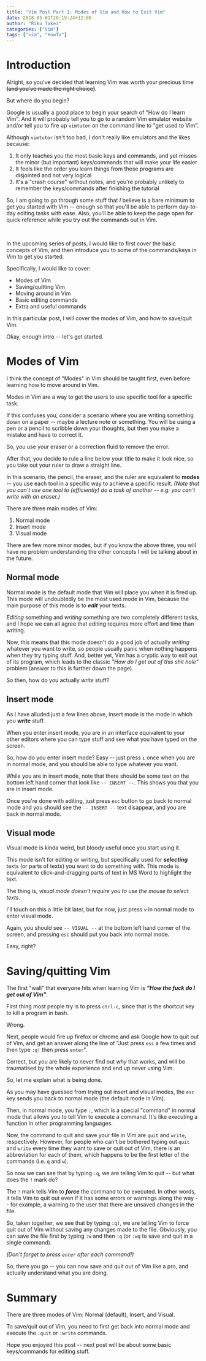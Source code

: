 ```yaml
---
title: "Vim Post Part 1: Modes of Vim and How to Exit Vim"
date: 2018-05-01T20:19:24+12:00
author: "Riku Takei"
categories: ["Vim"]
tags: ["vim", "HowTo"]
---
```


# Introduction

Alright, so you've decided that learning Vim was worth your precious time ~~(and you've made the right choice)~~.

But where do you begin?

Google is usually a good place to begin your search of "How do I learn Vim".
And it will probably tell you to go to a random Vim emulator website and/or tell you to fire up `vimtutor` on the command line to "get used to Vim".

Although `vimtutor` isn't too bad, I don't really like emulators and the likes because:

1. It only teaches you the most basic keys and commands, and yet misses the minor (but important) keys/commands that will make your life easier
2. It feels like the order you learn things from these programs are disjointed and not very logical
3. It's a "crash course" without notes, and you're probably unlikely to remember the keys/commands after finishing the tutorial

So, I am going to go through some stuff that *_I_* believe is a bare minimum to get you started with Vim -- enough so that you'll be able to perform day-to-day editing tasks with ease.
Also, you'll be able to keep the page open for quick reference while you try out the commands out in Vim.

&nbsp;

In the upcoming series of posts, I would like to first cover the basic concepts of Vim, and then introduce you to some of the commands/keys in Vim to get you started.

Specifically, I would like to cover:

- Modes of Vim
- Saving/quitting Vim
- Moving around in Vim
- Basic editing commands
- Extra and useful commands

In this particular post, I will cover the modes of Vim, and how to save/quit Vim.

Okay, enough intro -- let's get started.

# Modes of Vim

I think the concept of "Modes" in Vim should be taught first, even before learning how to move around in Vim.

Modes in Vim are a way to get the users to use specific tool for a specific task.

If this confuses you, consider a scenario where you are writing something down on a paper -- maybe a lecture note or something.
You will be using a pen or a pencil to scribble down your thoughts, but then you make a mistake and have to correct it.

So, you use your eraser or a correction fluid to remove the error.

After that, you decide to rule a line below your title to make it look nice, so you take out your ruler to draw a straight line.

In this scenario, the pencil, the eraser, and the ruler are equivalent to **modes** -- you use each tool in a specific way to achieve a specific result.
*(Note that you can't use one tool to (efficiently) do a task of another -- e.g. you can't write with an eraser.)*

There are three main modes of Vim:

1. Normal mode
2. Insert mode
3. Visual mode

There are few more minor modes, but if you know the above three, you will have no problem understanding the other concepts I will be talking about in the future.

## Normal mode

Normal mode is the default mode that Vim will place you when it is fired up.
This mode will undoubtedly be the most used mode in Vim, because the main purpose of this mode is to ***edit*** your texts.

*Editing* something and *writing* something are two completely different tasks, and I hope we can all agree that editing requires more effort and time than writing.

Now, this means that this mode doesn't do a good job of actually *writing* whatever you want to write, so people usually panic when nothing happens when they try typing stuff.
And, better yet, Vim has a cryptic way to exit out of its program, which leads to the classic *"How do I get out of this shit hole"* problem (answer to this is further down the page).

So then, how do you actually *write* stuff?

## Insert mode

As I have alluded just a few lines above, insert mode is the mode in which you ***write*** stuff.

When you enter insert mode, you are in an interface equivalent to your other editors where you can type stuff and see what you have typed on the screen.

So, how do you enter insert mode?
Easy -- just press `i` once  when you are in normal mode, and you should be able to type whatever you want.

While you are in insert mode, note that there should be some text on the bottom left hand corner that look like `-- INSERT --`.
This shows you that you are in insert mode.

Once you're done with editing, just press `esc` button to go back to normal mode and you should see the `-- INSERT --` text disappear, and you are back in normal mode.

## Visual mode

Visual mode is kinda weird, but bloody useful once you start using it.

This mode isn't for editing or writing, but specifically used for ***selecting*** texts (or parts of texts) you want to do something with.
This mode is equivalent to click-and-dragging parts of text in MS Word to highlight the text.

The thing is, *visual mode doesn't require you to use the mouse to select texts*.

I'll touch on this a little bit later, but for now, just press `v` in normal mode to enter visual mode.

Again, you should see `-- VISUAL --` at the bottom left hand corner of the screen, and pressing `esc` should put you back into normal mode.

Easy, right?

# Saving/quitting Vim

The first "wall" that everyone hits when learning Vim is ***"How the fuck do I get out of Vim"***.

First thing most people try is to press `ctrl-c`, since that is the shortcut key to kill a program in bash.

Wrong.

Next, people would fire up firefox or chrome and ask Google how to quit out of Vim, and get an answer along the line of "Just press `esc` a few times and then type `:q!` then press `enter`".

Correct, but you are likely to never find out *why* that works, and will be traumatised by the whole experience and end up never using Vim.

So, let me explain what is being done.

As you may have guessed from trying out insert and visual modes, the `esc` key sends you back to normal mode (the default mode in Vim).

Then, in normal mode, you type `:`, which is a special "command" in normal mode that allows you to tell Vim to execute a command.
It's like executing a function in other programming languages.

Now, the command to quit and save your file in Vim are `quit` and `write`, respectively.
However, for people who can't be bothered typing out `quit` and `write` every time they want to save or quit out of Vim, there is an abbreviation for each of them, which happens to be the first letter of the commands (i.e. `q` and `w`).

So now we can see that by typing `:q`, we are telling Vim to quit --  but what does the `!` mark do?

The `!` mark tells Vim to ***force*** the command to be executed.
In other words, it tells Vim to quit out even if it has some errors or warnings along the way -- for example, a warning to the user that there are unsaved changes in the file.

So, taken together, we see that by typing `:q!`, we are telling Vim to force quit out of Vim without saving any changes made to the file.
Obviously, you can save the file first by typing `:w` and then `:q` (or `:wq` to save and quit in a single command).

*(Don't forget to press `enter` after each command!)*

So, there you go -- you can now save and quit out of Vim like a pro, and actually understand what you are doing.

# Summary

There are three modes of Vim: Normal (default), Insert, and Visual.

To save/quit out of Vim, you need to first get back into normal mode and execute the `:quit` or `:write` commands.

Hope you enjoyed this post -- next post will be about some basic keys/commands for editing stuff.


